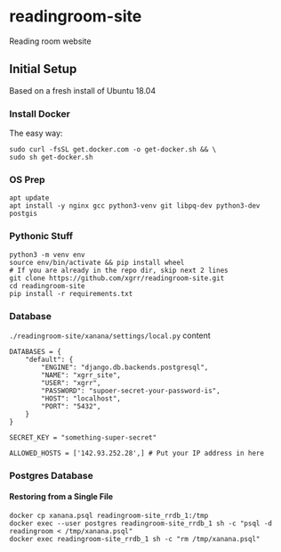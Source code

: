 # readingroom-site
Reading room website

## Initial Setup

Based on a fresh install of Ubuntu 18.04

### Install Docker

The easy way:
```
sudo curl -fsSL get.docker.com -o get-docker.sh && \
sudo sh get-docker.sh
```

### OS Prep

```
apt update
apt install -y nginx gcc python3-venv git libpq-dev python3-dev postgis
```

### Pythonic Stuff
```
python3 -m venv env
source env/bin/activate && pip install wheel
# If you are already in the repo dir, skip next 2 lines
git clone https://github.com/xgrr/readingroom-site.git
cd readingroom-site
pip install -r requirements.txt
```
### Database

`./readingroom-site/xanana/settings/local.py` content
```
DATABASES = {
    "default": {
        "ENGINE": "django.db.backends.postgresql",
        "NAME": "xgrr_site",
        "USER": "xgrr",
        "PASSWORD": "supoer-secret-your-password-is",
        "HOST": "localhost",
        "PORT": "5432",
    }
}

SECRET_KEY = "something-super-secret"

ALLOWED_HOSTS = ['142.93.252.28',] # Put your IP address in here
```
### Postgres Database

#### Restoring from a Single File

```
docker cp xanana.psql readingroom-site_rrdb_1:/tmp
docker exec --user postgres readingroom-site_rrdb_1 sh -c "psql -d readingroom < /tmp/xanana.psql"
docker exec readingroom-site_rrdb_1 sh -c "rm /tmp/xanana.psql"
```

